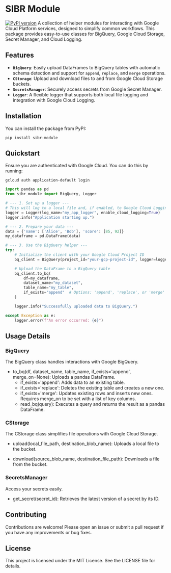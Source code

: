 # SIBR Module

[![PyPI version](https://badge.fury.io/py/sibr-module.svg)](https://badge.fury.io/py/sibr-module) A collection of helper modules for interacting with Google Cloud Platform services, designed to simplify common workflows. This package provides easy-to-use classes for BigQuery, Google Cloud Storage, Secret Manager, and Cloud Logging.

## Features

* **`BigQuery`**: Easily upload DataFrames to BigQuery tables with automatic schema detection and support for `append`, `replace`, and `merge` operations.
* **`CStorage`**: Upload and download files to and from Google Cloud Storage buckets.
* **`SecretsManager`**: Securely access secrets from Google Secret Manager.
* **`Logger`**: A flexible logger that supports both local file logging and integration with Google Cloud Logging.

## Installation

You can install the package from PyPI:

```pip install sibr-module ```

## Quickstart
Ensure you are authenticated with Google Cloud. You can do this by running:

```gcloud auth application-default login```

```python
import pandas as pd
from sibr_module import BigQuery, Logger

# --- 1. Set up a logger ---
# This will log to a local file and, if enabled, to Google Cloud Logging
logger = Logger(log_name="my_app_logger", enable_cloud_logging=True)
logger.info("Application starting up.")

# --- 2. Prepare your data ---
data = {'name': ['Alice', 'Bob'], 'score': [85, 92]}
my_dataframe = pd.DataFrame(data)

# --- 3. Use the BigQuery helper ---
try:
    # Initialize the client with your Google Cloud Project ID
    bq_client = BigQuery(project_id="your-gcp-project-id", logger=logger)

    # Upload the DataFrame to a BigQuery table
    bq_client.to_bq(
        df=my_dataframe,
        dataset_name="my_dataset",
        table_name="my_table",
        if_exists="append"  # Options: 'append', 'replace', or 'merge'
    )

    logger.info("Successfully uploaded data to BigQuery.")

except Exception as e:
    logger.error(f"An error occurred: {e}")
```

## Usage Details
### BigQuery
The BigQuery class handles interactions with Google BigQuery. 
* to_bq(df, dataset_name, table_name, if_exists='append', merge_on=None): Uploads a pandas DataFrame.
  * if_exists='append': Adds data to an existing table.
  * if_exists='replace': Deletes the existing table and creates a new one.
  * if_exists='merge': Updates existing rows and inserts new ones. Requires merge_on to be set with a list of key columns.
  * read_bq(query): Executes a query and returns the result as a pandas DataFrame.

### CStorage
The CStorage class simplifies file operations with Google Cloud Storage.

* upload(local_file_path, destination_blob_name): Uploads a local file to the bucket.

* download(source_blob_name, destination_file_path): Downloads a file from the bucket.

### SecretsManager
Access your secrets easily.

* get_secret(secret_id): Retrieves the latest version of a secret by its ID.

## Contributing
Contributions are welcome! Please open an issue or submit a pull request if you have any improvements or bug fixes.

## License
This project is licensed under the MIT License. See the LICENSE file for details.